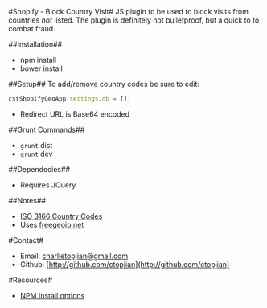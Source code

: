 #Shopify - Block Country Visit#
JS plugin to be used to block visits from countries *not* listed. The plugin is definitely not bulletproof, but a quick to to combat fraud.

##Installation##
* npm install
* bower install

##Setup##
To add/remove country codes be sure to edit:

```javascript
cstShopifyGeoApp.settings.db = [];
```

* Redirect URL is Base64 encoded

##Grunt Commands##
* `grunt` dist
* `grunt` dev

##Dependecies##
* Requires JQuery

##Notes##
* [ISO 3166 Country Codes](http://dev.maxmind.com/geoip/legacy/codes/iso3166/)
* Uses [freegeoip.net](https://docs.npmjs.com/cli/install)


#Contact#
* Email: charlietopjian@gmail.com
* Github: [http://github.com/ctopjian](http://github.com/ctopjian)

#Resources#
* [NPM Install options](https://docs.npmjs.com/cli/install)